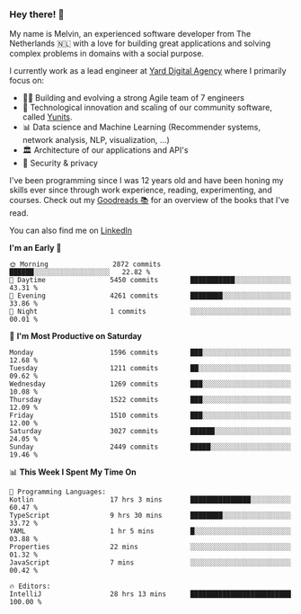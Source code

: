 ### Hey there! 👋

My name is Melvin, an experienced software developer from The Netherlands 🇳🇱 with a love for building great applications and solving complex problems in domains with a social purpose. 

I currently work as a lead engineer at [Yard Digital Agency](https://github.com/yardinternet) where I primarily focus on:

* 👏🏼 Building and evolving a strong Agile team of 7 engineers
* 🚀 Technological innovation and scaling of our community software, called [Yunits](https://www.yunits.com/).
* 📊 Data science and Machine Learning (Recommender systems, network analysis, NLP, visualization, ...)
* 🏛 Architecture of our applications and API's
* 🔐 Security & privacy

I've been programming since I was 12 years old and have been honing my skills ever since through work experience, reading, experimenting, and courses.
Check out my [Goodreads 📚](https://goodreads.com/melvinkoopmans) for an overview of the books that I've read. 

You can also find me on [LinkedIn](https://www.linkedin.com/in/melvinkoopmans)

<!--START_SECTION:waka-->
**I'm an Early 🐤** 

```text
🌞 Morning                2872 commits        ██████░░░░░░░░░░░░░░░░░░░   22.82 % 
🌆 Daytime                5450 commits        ███████████░░░░░░░░░░░░░░   43.31 % 
🌃 Evening                4261 commits        ████████░░░░░░░░░░░░░░░░░   33.86 % 
🌙 Night                  1 commits           ░░░░░░░░░░░░░░░░░░░░░░░░░   00.01 % 
```
📅 **I'm Most Productive on Saturday** 

```text
Monday                   1596 commits        ███░░░░░░░░░░░░░░░░░░░░░░   12.68 % 
Tuesday                  1211 commits        ██░░░░░░░░░░░░░░░░░░░░░░░   09.62 % 
Wednesday                1269 commits        ███░░░░░░░░░░░░░░░░░░░░░░   10.08 % 
Thursday                 1522 commits        ███░░░░░░░░░░░░░░░░░░░░░░   12.09 % 
Friday                   1510 commits        ███░░░░░░░░░░░░░░░░░░░░░░   12.00 % 
Saturday                 3027 commits        ██████░░░░░░░░░░░░░░░░░░░   24.05 % 
Sunday                   2449 commits        █████░░░░░░░░░░░░░░░░░░░░   19.46 % 
```


📊 **This Week I Spent My Time On** 

```text
💬 Programming Languages: 
Kotlin                   17 hrs 3 mins       ███████████████░░░░░░░░░░   60.47 % 
TypeScript               9 hrs 30 mins       ████████░░░░░░░░░░░░░░░░░   33.72 % 
YAML                     1 hr 5 mins         █░░░░░░░░░░░░░░░░░░░░░░░░   03.88 % 
Properties               22 mins             ░░░░░░░░░░░░░░░░░░░░░░░░░   01.32 % 
JavaScript               7 mins              ░░░░░░░░░░░░░░░░░░░░░░░░░   00.42 % 

🔥 Editors: 
IntelliJ                 28 hrs 13 mins      █████████████████████████   100.00 % 
```


<!--END_SECTION:waka-->
